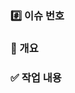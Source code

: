 ### #️⃣ 이슈 번호
<!-- 관련된 이슈 번호를 작성해주세요 (예: #12, #34) -->

### 📌 개요
<!-- 간단한 작업 목적 또는 PR 요약을 작성해주세요 -->
<!-- 예: 로그인 기능 구현, 게시판 페이징 추가 등 -->

### ✅ 작업 내용
<!-- 실제로 작업한 내용을 Bullet 형식으로 정리해주세요 -->
<!-- - [ ] 예: 로그인 API 구현 -->
<!-- - [ ] 예: 회원가입 validation 추가  -->
